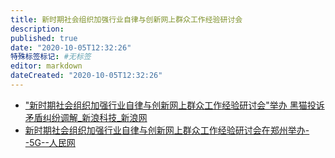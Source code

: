 ```yaml
---
title: 新时期社会组织加强行业自律与创新网上群众工作经验研讨会
description:
published: true
date: "2020-10-05T12:32:26"
特殊标签标记: #无标签
editor: markdown
dateCreated: "2020-10-05T12:32:26"
---
```


+ ["新时期社会组织加强行业自律与创新网上群众工作经验研讨会"举办 黑猫投诉 矛盾纠纷调解_新浪科技_新浪网](https://archive.is/wQ8Pm "https://tech.sina.com.cn/i/2020-09-21/doc-iivhuipp5589482.shtml")
+ [新时期社会组织加强行业自律与创新网上群众工作经验研讨会在郑州举办--5G--人民网](https://web.archive.org/web/20201005114050/http://5gcenter.people.cn/n1/2020/0930/c430159-31881390.html)
